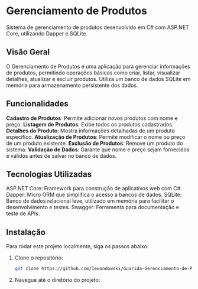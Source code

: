 # Gerenciamento de Produtos
Sistema de gerenciamento de produtos desenvolvido em C# com ASP.NET Core, utilizando Dapper e SQLite.

## Visão Geral
O Gerenciamento de Produtos é uma aplicação para gerenciar informações de produtos, permitindo operações básicas como criar, listar, visualizar detalhes, atualizar e excluir produtos. Utiliza um banco de dados SQLite em memória para armazenamento persistente dos dados.

## Funcionalidades
**Cadastro de Produtos**: Permite adicionar novos produtos com nome e preço.
**Listagem de Produtos**: Exibe todos os produtos cadastrados.
**Detalhes do Produto**: Mostra informações detalhadas de um produto específico.
**Atualização de Produtos**: Permite modificar o nome ou preço de um produto existente.
**Exclusão de Produtos**: Remove um produto do sistema.
**Validação de Dados**: Garante que nome e preço sejam fornecidos e válidos antes de salvar no banco de dados.

## Tecnologias Utilizadas
ASP.NET Core: Framework para construção de aplicativos web com C#.
Dapper: Micro ORM que simplifica o acesso a bancos de dados.
SQLite: Banco de dados relacional leve, utilizado em memória para facilitar o desenvolvimento e testes.
Swagger: Ferramenta para documentação e teste de APIs.

## Instalação
Para rodar este projeto localmente, siga os passos abaixo:

1. Clone o repositório:

   ```bash
   git clone https://github.com/Iewandowski/Guarida-Gerenciamento-de-Produtos.git
   
2. Navegue até o diretório do projeto:
